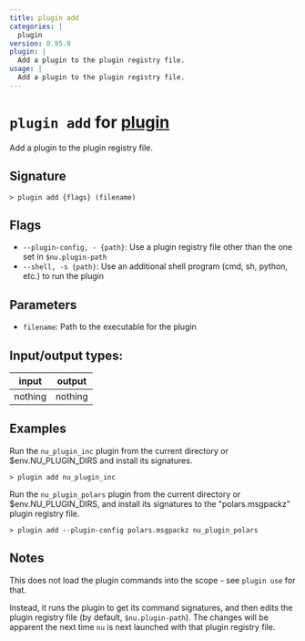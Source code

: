 ```yaml
---
title: plugin add
categories: |
  plugin
version: 0.95.0
plugin: |
  Add a plugin to the plugin registry file.
usage: |
  Add a plugin to the plugin registry file.
---
```

<!-- This file is automatically generated. Please edit the command in https://github.com/nushell/nushell instead. -->

# `plugin add` for [plugin](/commands/categories/plugin.md)

<div class='command-title'>Add a plugin to the plugin registry file.</div>

## Signature

```> plugin add {flags} (filename)```

## Flags

 -  `--plugin-config, - {path}`: Use a plugin registry file other than the one set in `$nu.plugin-path`
 -  `--shell, -s {path}`: Use an additional shell program (cmd, sh, python, etc.) to run the plugin

## Parameters

 -  `filename`: Path to the executable for the plugin


## Input/output types:

| input   | output  |
| ------- | ------- |
| nothing | nothing |

## Examples

Run the `nu_plugin_inc` plugin from the current directory or $env.NU_PLUGIN_DIRS and install its signatures.
```nu
> plugin add nu_plugin_inc

```

Run the `nu_plugin_polars` plugin from the current directory or $env.NU_PLUGIN_DIRS, and install its signatures to the "polars.msgpackz" plugin registry file.
```nu
> plugin add --plugin-config polars.msgpackz nu_plugin_polars

```

## Notes
This does not load the plugin commands into the scope - see `plugin use` for
that.

Instead, it runs the plugin to get its command signatures, and then edits the
plugin registry file (by default, `$nu.plugin-path`). The changes will be
apparent the next time `nu` is next launched with that plugin registry file.